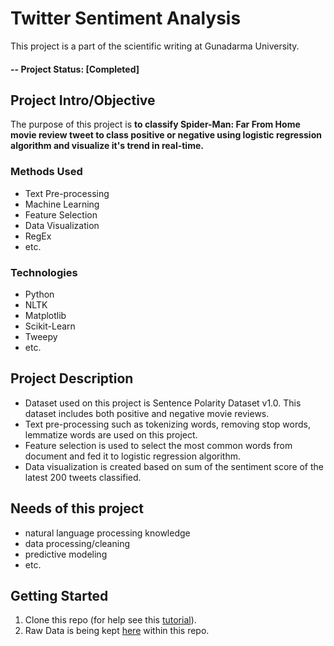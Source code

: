 # Twitter Sentiment Analysis
This project is a part of the scientific writing at Gunadarma University.

#### -- Project Status: [Completed]

## Project Intro/Objective
The purpose of this project is __to classify Spider-Man: Far From
Home movie review tweet to class positive or negative using logistic regression algorithm and visualize it's trend in real-time.__ 

### Methods Used
* Text Pre-processing
* Machine Learning
* Feature Selection
* Data Visualization
* RegEx
* etc.

### Technologies
* Python
* NLTK
* Matplotlib
* Scikit-Learn
* Tweepy
* etc. 

## Project Description
* Dataset used on this project is Sentence Polarity Dataset v1.0. This dataset includes both positive and negative movie reviews.
* Text pre-processing such as tokenizing words, removing stop words, lemmatize words are used on this project.
* Feature selection is used to select the most common words from document and fed it to logistic regression algorithm.
* Data visualization is created based on sum of the sentiment score of the latest 200 tweets classified.

## Needs of this project

- natural language processing knowledge
- data processing/cleaning
- predictive modeling
- etc.

## Getting Started

1. Clone this repo (for help see this [tutorial](https://help.github.com/articles/cloning-a-repository/)).
2. Raw Data is being kept [here](https://github.com/muhamharis/Twitter-Sentiment-Analysis/tree/master/analisis_sentimen/datasets) within this repo.

